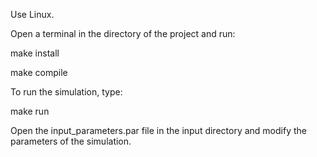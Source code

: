 Use Linux.

Open a terminal in the directory of the project and run:

make install

make compile


To run the simulation, type:

make run

Open the input_parameters.par file in the input directory and modify the parameters of the simulation. 

